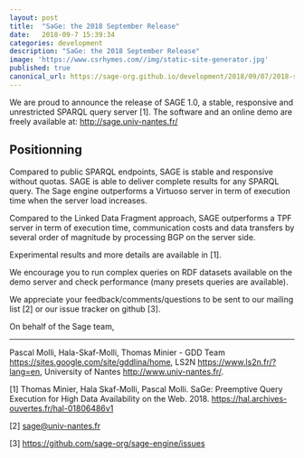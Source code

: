 ```yaml
---
layout: post
title:  "SaGe: the 2018 September Release"
date:   2018-09-7 15:39:34
categories: development
description: "SaGe: the 2018 September Release"
image: 'https://www.csrhymes.com//img/static-site-generator.jpg'
published: true
canonical_url: https://sage-org.github.io/development/2018/09/07/2018-september-release.html
---
```


We are proud to announce the release of SAGE 1.0, a stable, responsive and
unrestricted SPARQL query server [1]. The software and an online demo are
freely available at: http://sage.univ-nantes.fr/

## Positionning

Compared to public SPARQL endpoints, SAGE is stable and responsive without
quotas.  SAGE is able to deliver complete results for any SPARQL query. The
Sage engine outperforms a Virtuoso server in term of execution time when
the server load increases.

Compared to the Linked Data Fragment approach, SAGE outperforms a TPF
server in term of execution time, communication costs and data transfers by
several order of magnitude by processing BGP on the server side.

Experimental results and more details are available in [1].

We encourage you to run complex queries on RDF datasets available on the
demo server and check performance (many presets queries are available).

We appreciate your feedback/comments/questions to be sent to our mailing
list [2] or our issue tracker on github [3].

On behalf of the Sage team,

---

Pascal Molli, Hala-Skaf-Molli, Thomas Minier - GDD Team
<https://sites.google.com/site/gddlina/home>, LS2N
<https://www.ls2n.fr/?lang=en>, University of Nantes
<http://www.univ-nantes.fr/>.

[1] Thomas Minier, Hala Skaf-Molli, Pascal Molli. SaGe: Preemptive Query
Execution for High Data Availability on the Web. 2018.
https://hal.archives-ouvertes.fr/hal-01806486v1

[2] sage@univ-nantes.fr

[3] https://github.com/sage-org/sage-engine/issues
